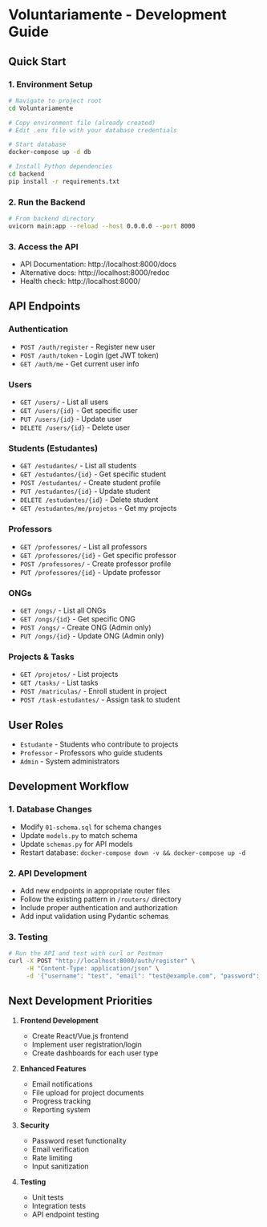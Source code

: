# Voluntariamente - Development Guide

## Quick Start

### 1. Environment Setup
```bash
# Navigate to project root
cd Voluntariamente

# Copy environment file (already created)
# Edit .env file with your database credentials

# Start database
docker-compose up -d db

# Install Python dependencies
cd backend
pip install -r requirements.txt
```

### 2. Run the Backend
```bash
# From backend directory
uvicorn main:app --reload --host 0.0.0.0 --port 8000
```

### 3. Access the API
- API Documentation: http://localhost:8000/docs
- Alternative docs: http://localhost:8000/redoc
- Health check: http://localhost:8000/

## API Endpoints

### Authentication
- `POST /auth/register` - Register new user
- `POST /auth/token` - Login (get JWT token)
- `GET /auth/me` - Get current user info

### Users
- `GET /users/` - List all users
- `GET /users/{id}` - Get specific user
- `PUT /users/{id}` - Update user
- `DELETE /users/{id}` - Delete user

### Students (Estudantes)
- `GET /estudantes/` - List all students
- `GET /estudantes/{id}` - Get specific student
- `POST /estudantes/` - Create student profile
- `PUT /estudantes/{id}` - Update student
- `DELETE /estudantes/{id}` - Delete student
- `GET /estudantes/me/projetos` - Get my projects

### Professors
- `GET /professores/` - List all professors
- `GET /professores/{id}` - Get specific professor
- `POST /professores/` - Create professor profile
- `PUT /professores/{id}` - Update professor

### ONGs
- `GET /ongs/` - List all ONGs
- `GET /ongs/{id}` - Get specific ONG
- `POST /ongs/` - Create ONG (Admin only)
- `PUT /ongs/{id}` - Update ONG (Admin only)

### Projects & Tasks
- `GET /projetos/` - List projects
- `GET /tasks/` - List tasks
- `POST /matriculas/` - Enroll student in project
- `POST /task-estudantes/` - Assign task to student

## User Roles
- `Estudante` - Students who contribute to projects
- `Professor` - Professors who guide students
- `Admin` - System administrators

## Development Workflow

### 1. Database Changes
- Modify `01-schema.sql` for schema changes
- Update `models.py` to match schema
- Update `schemas.py` for API models
- Restart database: `docker-compose down -v && docker-compose up -d`

### 2. API Development
- Add new endpoints in appropriate router files
- Follow the existing pattern in `/routers/` directory
- Include proper authentication and authorization
- Add input validation using Pydantic schemas

### 3. Testing
```bash
# Run the API and test with curl or Postman
curl -X POST "http://localhost:8000/auth/register" \
     -H "Content-Type: application/json" \
     -d '{"username": "test", "email": "test@example.com", "password": "password", "role": "Estudante"}'
```

## Next Development Priorities

1. **Frontend Development**
   - Create React/Vue.js frontend
   - Implement user registration/login
   - Create dashboards for each user type

2. **Enhanced Features**
   - Email notifications
   - File upload for project documents
   - Progress tracking
   - Reporting system

3. **Security**
   - Password reset functionality
   - Email verification
   - Rate limiting
   - Input sanitization

4. **Testing**
   - Unit tests
   - Integration tests
   - API endpoint testing
